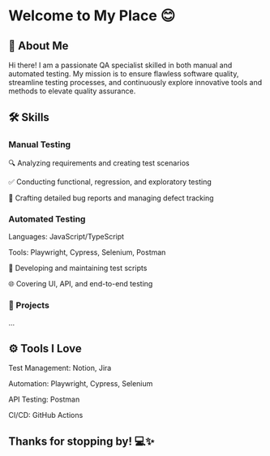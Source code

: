 # Welcome to My Place 😊



## 🌟 About Me

Hi there! I am a passionate QA specialist skilled in both manual and automated testing. My mission is to ensure flawless software quality, streamline testing processes, and continuously explore innovative tools and methods to elevate quality assurance.

## 🛠️ Skills

### Manual Testing

🔍 Analyzing requirements and creating test scenarios

✅ Conducting functional, regression, and exploratory testing

🐞 Crafting detailed bug reports and managing defect tracking

### Automated Testing

Languages: JavaScript/TypeScript

Tools: Playwright, Cypress, Selenium, Postman

🤖 Developing and maintaining test scripts

🌐 Covering UI, API, and end-to-end testing

### 🚀 Projects

...

## ⚙️ Tools I Love

Test Management: Notion, Jira

Automation: Playwright, Cypress, Selenium

API Testing: Postman

CI/CD: GitHub Actions



## Thanks for stopping by! 💻✨
